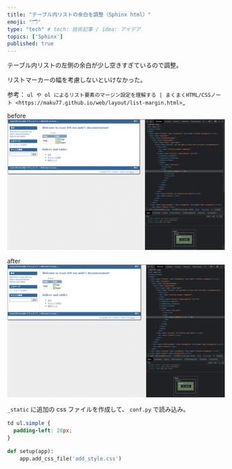 ```yaml
---
title: "テーブル内リストの余白を調整（Sphinx html）"
emoji: "🗂"
type: "tech" # tech: 技術記事 / idea: アイデア
topics: ['Sphinx']
published: true
---
```


テーブル内リストの左側の余白が少し空きすぎているので調整。

リストマーカーの幅を考慮しないといけなかった。

参考： `ul や ol によるリスト要素のマージン設定を理解する | まくまくHTML/CSSノート <https://maku77.github.io/web/layout/list-margin.html>`_

before
![a998b1ff1db2b692c8a9_01](/images/a998b1ff1db2b692c8a9_01.png)

after
![a998b1ff1db2b692c8a9_02](/images/a998b1ff1db2b692c8a9_02.png)

`_static` に追加の css ファイルを作成して、 `conf.py` で読み込み。

```css:add_style.css
td ul.simple {
  padding-left: 20px;
}
```

```python:conf.py
def setup(app):
    app.add_css_file('add_style.css')
```

